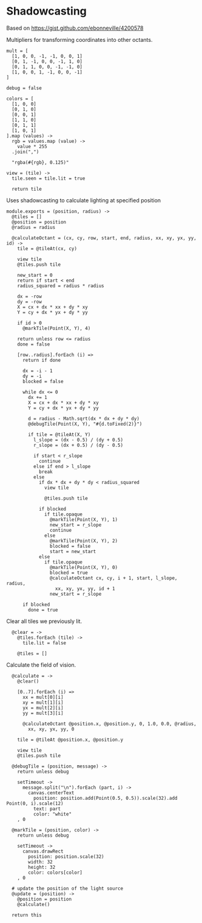 Shadowcasting
=============

Based on https://gist.github.com/ebonneville/4200578

Multipliers for transforming coordinates into other octants.

    mult = [
      [1, 0, 0, -1, -1, 0, 0, 1]
      [0, 1, -1, 0, 0, -1, 1, 0]
      [0, 1, 1, 0, 0, -1, -1, 0]
      [1, 0, 0, 1, -1, 0, 0, -1]
    ]

    debug = false

    colors = [
      [1, 0, 0]
      [0, 1, 0]
      [0, 0, 1]
      [1, 1, 0]
      [0, 1, 1]
      [1, 0, 1]
    ].map (values) ->
      rgb = values.map (value) ->
        value * 255
      .join(",")

      "rgba(#{rgb}, 0.125)"

    view = (tile) ->
      tile.seen = tile.lit = true

      return tile

Uses shadowcasting to calculate lighting at specified position

    module.exports = (position, radius) ->
      @tiles = []
      @position = position
      @radius = radius

      @calculateOctant = (cx, cy, row, start, end, radius, xx, xy, yx, yy, id) ->
        tile = @tileAt(cx, cy)

        view tile
        @tiles.push tile

        new_start = 0
        return if start < end
        radius_squared = radius * radius

        dx = -row
        dy = -row
        X = cx + dx * xx + dy * xy
        Y = cy + dx * yx + dy * yy

        if id > 0
          @markTile(Point(X, Y), 4)

        return unless row <= radius
        done = false

        [row..radius].forEach (i) =>
          return if done

          dx = -i - 1
          dy = -i
          blocked = false

          while dx <= 0
            dx += 1
            X = cx + dx * xx + dy * xy
            Y = cy + dx * yx + dy * yy

            d = radius - Math.sqrt(dx * dx + dy * dy)
            @debugTile(Point(X, Y), "#{d.toFixed(2)}")

            if tile = @tileAt(X, Y)
              l_slope = (dx - 0.5) / (dy + 0.5)
              r_slope = (dx + 0.5) / (dy - 0.5)

              if start < r_slope
                continue
              else if end > l_slope
                break
              else
                if dx * dx + dy * dy < radius_squared
                  view tile

                  @tiles.push tile

                if blocked
                  if tile.opaque
                    @markTile(Point(X, Y), 1)
                    new_start = r_slope
                    continue
                  else
                    @markTile(Point(X, Y), 2)
                    blocked = false
                    start = new_start
                else
                  if tile.opaque
                    @markTile(Point(X, Y), 0)
                    blocked = true
                    @calculateOctant cx, cy, i + 1, start, l_slope, radius,
                      xx, xy, yx, yy, id + 1
                    new_start = r_slope

          if blocked
            done = true

Clear all tiles we previously lit.

      @clear = ->
        @tiles.forEach (tile) ->
          tile.lit = false

        @tiles = []

Calculate the field of vision.

      @calculate = ->
        @clear()

        [0..7].forEach (i) =>
          xx = mult[0][i]
          xy = mult[1][i]
          yx = mult[2][i]
          yy = mult[3][i]

          @calculateOctant @position.x, @position.y, 0, 1.0, 0.0, @radius,
            xx, xy, yx, yy, 0

        tile = @tileAt @position.x, @position.y

        view tile
        @tiles.push tile

      @debugTile = (position, message) ->
        return unless debug

        setTimeout ->
          message.split("\n").forEach (part, i) ->
            canvas.centerText
              position: position.add(Point(0.5, 0.5)).scale(32).add Point(0, i).scale(12)
              text: part
              color: "white"
        , 0

      @markTile = (position, color) ->
        return unless debug

        setTimeout ->
          canvas.drawRect
            position: position.scale(32)
            width: 32
            height: 32
            color: colors[color]
        , 0

      # update the position of the light source
      @update = (position) ->
        @position = position
        @calculate()

      return this
